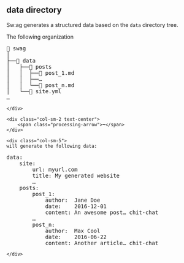 ## data directory

Sw:ag generates a structured data based on the `data` directory tree.

<div class="row">
    <div class="col-sm-5">
The following organization

<pre>
📁 swag
│
├──📁 data
│   ├──📁 posts
│   │  ├──📄 post_1.md
│   │  ├──…
│   │  └──📄 post_n.md
│   └──📄 site.yml
…
</pre>
    </div>

    <div class="col-sm-2 text-center">
        <span class="processing-arrow">➡︎</span>
    </div>

    <div class="col-sm-5">
    will generate the following data:
<pre>
data:
    site:
        url: myurl.com
        title: My generated website
        …
    posts:
        post_1:
            author:  Jane Doe
            date:    2016-12-01
            content: An awesome post… chit-chat
        …
        post_n:
            author:  Max Cool
            date:    2016-06-22
            content: Another article… chit-chat
</pre>
    </div>
</div>
